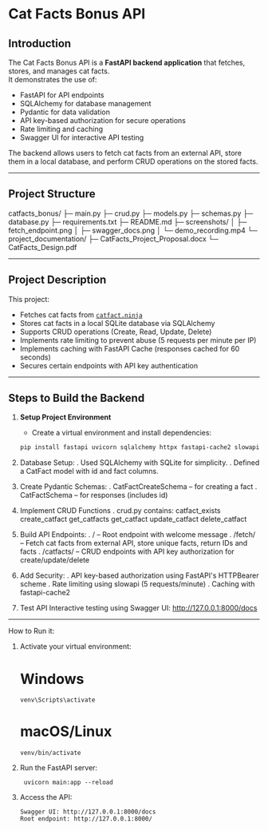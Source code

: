 # Cat Facts Bonus API

## Introduction
The Cat Facts Bonus API is a **FastAPI backend application** that fetches, stores, and manages cat facts.  
It demonstrates the use of:

- FastAPI for API endpoints
- SQLAlchemy for database management
- Pydantic for data validation
- API key-based authorization for secure operations
- Rate limiting and caching
- Swagger UI for interactive API testing

The backend allows users to fetch cat facts from an external API, store them in a local database, and perform CRUD operations on the stored facts.

-----------------------------------------------------------

## Project Structure
catfacts_bonus/
├─ main.py
├─ crud.py
├─ models.py
├─ schemas.py
├─ database.py
├─ requirements.txt
├─ README.md
├─ screenshots/
│ ├─ fetch_endpoint.png
│ ├─ swagger_docs.png
│ └─ demo_recording.mp4
└─ project_documentation/
├─ CatFacts_Project_Proposal.docx
└─ CatFacts_Design.pdf

-------------------------------------------------------------

## Project Description

This project:

- Fetches cat facts from [`catfact.ninja`](https://catfact.ninja/)  
- Stores cat facts in a local SQLite database via SQLAlchemy  
- Supports CRUD operations (Create, Read, Update, Delete)  
- Implements rate limiting to prevent abuse (5 requests per minute per IP)  
- Implements caching with FastAPI Cache (responses cached for 60 seconds)  
- Secures certain endpoints with API key authentication  

------------------------------------------------------------------------------

## Steps to Build the Backend

1. **Setup Project Environment**
   - Create a virtual environment and install dependencies:
   ```bash
   pip install fastapi uvicorn sqlalchemy httpx fastapi-cache2 slowapi
   
2. Database Setup:
  . Used SQLAlchemy with SQLite for simplicity.
  . Defined a CatFact model with id and fact columns.

3. Create Pydantic Schemas:
  . CatFactCreateSchema – for creating a fact
  . CatFactSchema – for responses (includes id)

4. Implement CRUD Functions
  . crud.py contains:
    catfact_exists
    create_catfact
    get_catfacts
    get_catfact
    update_catfact
    delete_catfact
   
5. Build API Endpoints:
  . / – Root endpoint with welcome message
  . /fetch/ – Fetch cat facts from external API, store unique facts, return IDs and facts
  . /catfacts/ – CRUD endpoints with API key authorization for create/update/delete

6. Add Security:
  . API key-based authorization using FastAPI's HTTPBearer scheme
  . Rate limiting using slowapi (5 requests/minute)
  . Caching with fastapi-cache2

7. Test API
Interactive testing using Swagger UI:
http://127.0.0.1:8000/docs

--------------------------------------------

How to Run it:
1. Activate your virtual environment:
   # Windows
       venv\Scripts\activate
   # macOS/Linux
       venv/bin/activate
2. Run the FastAPI server:
   
        uvicorn main:app --reload

3. Access the API:
   
       Swagger UI: http://127.0.0.1:8000/docs
       Root endpoint: http://127.0.0.1:8000/

   
